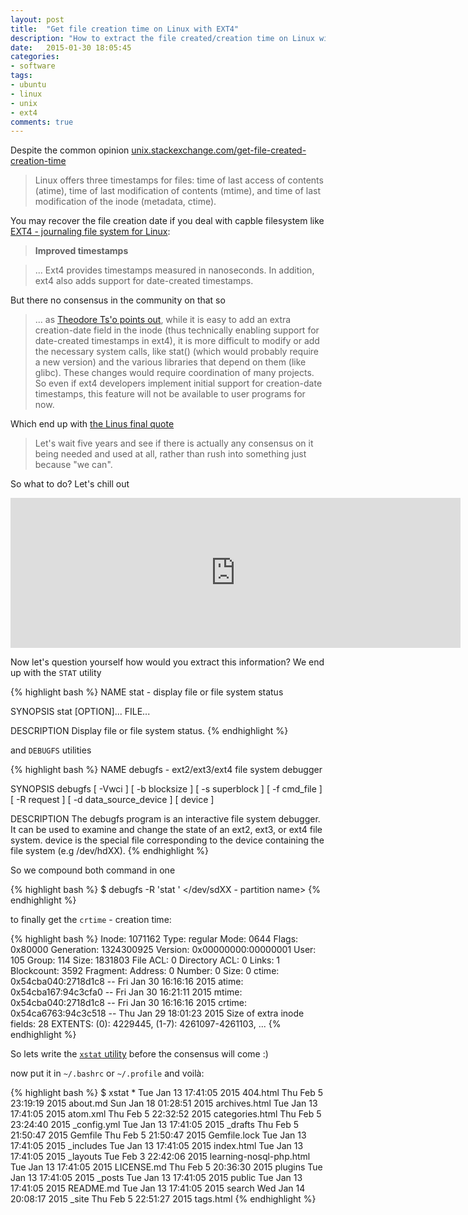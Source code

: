 ```yaml
---
layout: post
title:  "Get file creation time on Linux with EXT4"
description: "How to extract the file created/creation time on Linux with EXT4 filesystem"
date:   2015-01-30 18:05:45
categories:
- software
tags:
- ubuntu
- linux
- unix
- ext4
comments: true
---
```


Despite the common opinion [unix.stackexchange.com/get-file-created-creation-time](http://unix.stackexchange.com/a/24442/13721)

> Linux offers three timestamps for files: time of last access of contents (atime), time of last modification of contents (mtime), and time of last modification of the inode (metadata, ctime).

You may recover the file creation date if you deal with capble filesystem like [EXT4 - journaling file system for Linux](http://en.wikipedia.org/wiki/Ext4):

> **Improved timestamps**

> ... Ext4 provides timestamps measured in nanoseconds. In addition, ext4 also adds support for date-created timestamps.

But there no consensus in the community on that so

> ... as [Theodore Ts'o points out](https://www.redhat.com/archives/ext3-users/2006-October/msg00015.html), while it is easy to add an extra creation-date field in the inode (thus technically enabling support for date-created timestamps in ext4), it is more difficult to modify or add the necessary system calls, like stat() (which would probably require a new version) and the various libraries that depend on them (like glibc). These changes would require coordination of many projects. So even if ext4 developers implement initial support for creation-date timestamps, this feature will not be available to user programs for now.

Which end up with [the Linus final quote](https://lkml.org/lkml/2010/7/22/249)

> Let's wait five years and see if there is actually any consensus on it being needed and used at all, rather than rush into something just because "we can".

So what to do? Let's chill out

<iframe scrolling="no" frameborder="0" allowTransparency="true" src="http://www.deezer.com/plugins/player?autoplay=false&amp;playlist=true&amp;width=720&amp;height=240&amp;cover=true&amp;type=playlist&amp;id=1157085741&amp;title=&amp;app_id=undefined" width="720" height="240"></iframe>

<br>

Now let's question yourself how would you extract this information? We end up with the `STAT` utility

{% highlight bash %}
NAME
      stat - display file or file system status

SYNOPSIS
       stat [OPTION]... FILE...

DESCRIPTION
       Display file or file system status.
{% endhighlight %}

and `DEBUGFS` utilities

{% highlight bash %}
NAME
       debugfs - ext2/ext3/ext4 file system debugger

SYNOPSIS
       debugfs [ -Vwci ] [ -b blocksize ] [ -s superblock ] [ -f cmd_file ] [ -R request ] [ -d data_source_device ] [ device ]

DESCRIPTION
       The debugfs program is an interactive file system debugger. It can be used to examine and change the state of an ext2, ext3, or ext4 file system.
       device is the special file corresponding to the device containing the file system (e.g /dev/hdXX).
{% endhighlight %}

So we compound both command in one

{% highlight bash %}
$ debugfs -R 'stat <filename>' </dev/sdXX - partition name>
{% endhighlight %}

to finally get the `crtime` - creation time:

{% highlight bash %}
Inode: 1071162   Type: regular    Mode:  0644   Flags: 0x80000
Generation: 1324300925    Version: 0x00000000:00000001
User:   105   Group:   114   Size: 1831803
File ACL: 0    Directory ACL: 0
Links: 1   Blockcount: 3592
Fragment:  Address: 0    Number: 0    Size: 0
 ctime: 0x54cba040:2718d1c8 -- Fri Jan 30 16:16:16 2015
 atime: 0x54cba167:94c3cfa0 -- Fri Jan 30 16:21:11 2015
 mtime: 0x54cba040:2718d1c8 -- Fri Jan 30 16:16:16 2015
 crtime: 0x54ca6763:94c3c518 -- Thu Jan 29 18:01:23 2015
Size of extra inode fields: 28
EXTENTS:
(0): 4229445, (1-7): 4261097-4261103, ...
{% endhighlight %}

So lets write the [`xstat` utility](https://gist.github.com/moiseevigor/8c496f632137605b322e) before the consensus will come :)

<script src="https://gist.github.com/moiseevigor/8c496f632137605b322e.js"></script>

now put it in `~/.bashrc` or `~/.profile` and voilà:

{% highlight bash %}
$ xstat *
Tue Jan 13 17:41:05 2015	404.html
Thu Feb  5 23:19:19 2015	about.md
Sun Jan 18 01:28:51 2015	archives.html
Tue Jan 13 17:41:05 2015	atom.xml
Thu Feb  5 22:32:52 2015	categories.html
Thu Feb  5 23:24:40 2015	_config.yml
Tue Jan 13 17:41:05 2015	_drafts
Thu Feb  5 21:50:47 2015	Gemfile
Thu Feb  5 21:50:47 2015	Gemfile.lock
Tue Jan 13 17:41:05 2015	_includes
Tue Jan 13 17:41:05 2015	index.html
Tue Jan 13 17:41:05 2015	_layouts
Tue Feb  3 22:42:06 2015	learning-nosql-php.html
Tue Jan 13 17:41:05 2015	LICENSE.md
Thu Feb  5 20:36:30 2015	plugins
Tue Jan 13 17:41:05 2015	_posts
Tue Jan 13 17:41:05 2015	public
Tue Jan 13 17:41:05 2015	README.md
Tue Jan 13 17:41:05 2015	search
Wed Jan 14 20:08:17 2015	_site
Thu Feb  5 22:51:27 2015	tags.html
{% endhighlight %}

